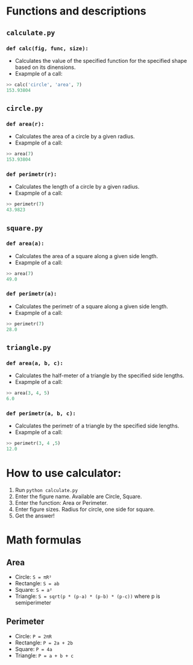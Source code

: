 # Functions and descriptions
## `calculate.py`
### `def calc(fig, func, size):`
- Calculates the value of the specified function for the specified shape based on its dinensions.
- Exapmple of a call:
```python
>> calc('circle', 'area', 7)
153.93804
```
## `circle.py`
### `def area(r):`
- Calculates the area of a circle by a given radius.
- Exapmple of a call:
```python
>> area(7)
153.93804
```

### `def perimetr(r):`
- Calculates the length of a circle by a given radius.
- Exapmple of a call:
```python
>> perimetr(7)
43.9823
```

## `square.py`
### `def area(a):`
- Calculates the area of a square along a given side length.
- Exapmple of a call:
```python
>> area(7)
49.0
```

### `def perimetr(a):`
- Calculates the perimetr of a square along a given side length.
- Exapmple of a call:
```python
>> perimetr(7)
28.0
```

## `triangle.py`
### `def area(a, b, c):`
- Calculates the half-meter of a triangle by the specified side lengths.
- Exapmple of a call:
```python
>> area(3, 4, 5)
6.0
```

### `def perimetr(a, b, c):`
- Calculates the perimetr of a triangle by the specified side lengths.
- Exapmple of a call:
```python
>> perimetr(3, 4 ,5)
12.0
```

# How to use calculator:
1. Run `python calculate.py`
2. Enter the figure name. Available are Circle, Square.
3. Enter the function: Area or Perimeter.
4. Enter figure sizes. Radius for circle, one side for square.
5. Get the answer!

# Math formulas
## Area
- Circle: `S = πR²`
- Rectangle: `S = ab`
- Square: `S = a²`
- Triangle: `S = sqrt(p * (p-a) * (p-b) * (p-c))` where p is semiperimeter

## Perimeter
- Circle: `P = 2πR`
- Rectangle: `P = 2a + 2b`
- Square: `P = 4a`
- Triangle: `P = a + b + c`

